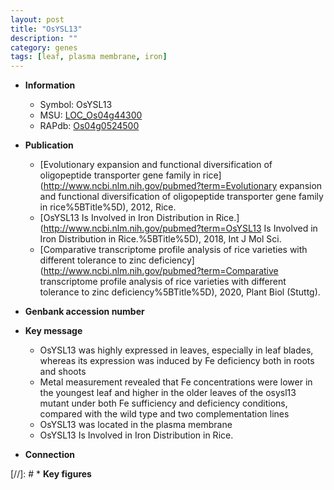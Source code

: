 ```yaml
---
layout: post
title: "OsYSL13"
description: ""
category: genes
tags: [leaf, plasma membrane, iron]
---
```


* **Information**  
    + Symbol: OsYSL13  
    + MSU: [LOC_Os04g44300](http://rice.uga.edu/cgi-bin/ORF_infopage.cgi?orf=LOC_Os04g44300)  
    + RAPdb: [Os04g0524500](http://rapdb.dna.affrc.go.jp/viewer/gbrowse_details/irgsp1?name=Os04g0524500)  

* **Publication**  
    + [Evolutionary expansion and functional diversification of oligopeptide transporter gene family in rice](http://www.ncbi.nlm.nih.gov/pubmed?term=Evolutionary expansion and functional diversification of oligopeptide transporter gene family in rice%5BTitle%5D), 2012, Rice.
    + [OsYSL13 Is Involved in Iron Distribution in Rice.](http://www.ncbi.nlm.nih.gov/pubmed?term=OsYSL13 Is Involved in Iron Distribution in Rice.%5BTitle%5D), 2018, Int J Mol Sci.
    + [Comparative transcriptome profile analysis of rice varieties with different tolerance to zinc deficiency](http://www.ncbi.nlm.nih.gov/pubmed?term=Comparative transcriptome profile analysis of rice varieties with different tolerance to zinc deficiency%5BTitle%5D), 2020, Plant Biol (Stuttg).

* **Genbank accession number**  

* **Key message**  
    + OsYSL13 was highly expressed in leaves, especially in leaf blades, whereas its expression was induced by Fe deficiency both in roots and shoots
    + Metal measurement revealed that Fe concentrations were lower in the youngest leaf and higher in the older leaves of the osysl13 mutant under both Fe sufficiency and deficiency conditions, compared with the wild type and two complementation lines
    + OsYSL13 was located in the plasma membrane
    + OsYSL13 Is Involved in Iron Distribution in Rice.

* **Connection**  

[//]: # * **Key figures**  


